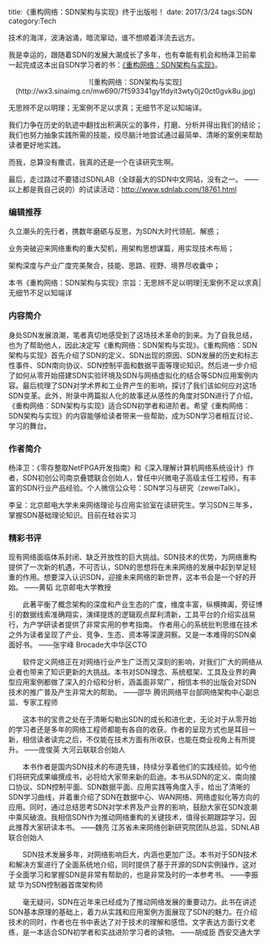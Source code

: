 ﻿title:《重构网络：SDN架构与实现》终于出版啦！
date: 2017/3/24
tags:SDN
category:Tech

技术的海洋，波涛汹涌，暗流窜动，谁不想顺着洋流去远方。

我是幸运的，跟随着SDN的发展大潮成长了多年，也有幸能有机会和杨泽卫前辈一起完成这本出自SDN学习者的书：[《重构网络：SDN架构与实现》](http://item.jd.com/12160066.html)。

<center>![重构网络：SDN架构与实现](http://wx3.sinaimg.cn/mw690/7f593341gy1fdyit3wty0j20ct0gvk8u.jpg)</center>

无思辨不足以明理；无案例不足以求真；无细节不足以知端详。

我们力争在历史的轨迹中翻找出积满灰尘的事件，打磨、分析并得出我们的结论；我们也努力抽象实践所需的技能，绞尽脑汁地尝试通过最简单、清晰的案例来帮助读者更好地实践。

而我，总算没有撒谎，我真的还是一个在读研究生啊。

最后，走过路过不要错过SDNLAB（全球最大的SDN中文网站，没有之一。 ——以上都是我自己说的）的试读活动：http://www.sdnlab.com/18761.html

### 编辑推荐

久立潮头的先行者，携数年磨砺与反思，为SDN大时代领航、解惑；

业务突破迎来网络重构的重大契机，用架构思想谋篇，用实现技术布局；

架构深度与产业广度完美聚合，技能、思路、视野、境界尽收囊中；

本书《重构网络：SDN架构与实现》宗旨：无思辨不足以明理|无案例不足以求真|无细节不足以知端详

### 内容简介

身处SDN发展浪潮，笔者真切地感受到了这场技术革命的到来。为了自我总结，也为了帮助他人，因此决定写《重构网络：SDN架构与实现》。《重构网络：SDN架构与实现》首先介绍了SDN的定义、SDN出现的原因、SDN发展的历史和标志性事件、SDN南向协议、SDN控制平面和数据平面等理论知识。然后进一步介绍了如何从零开始搭建SDN实验环境及SDN与网络虚拟化的结合等SDN应用案例内容。最后梳理了SDN对学术界和工业界产生的影响，探讨了我们该如何应对这场SDN变革。此外，附录中两篇拟人化的故事还从感性的角度对SDN进行了介绍。 《重构网络：SDN架构与实现》适合SDN初学者和进阶者。希望《重构网络：SDN架构与实现》的内容能够给读者带来一些帮助，成为SDN学习者相互讨论、学习的舞台。
　　
### 作者简介

杨泽卫：《零存整取NetFPGA开发指南》和《深入理解计算机网络系统设计》作者，SDN初创公司南京叠锶联合创始人，曾任中兴微电子高级主任工程师，有丰富的SDN行业产品经验。个人微信公众号：SDN学习与研究（zeweiTalk）。

李呈：北京邮电大学未来网络理论与应用实验室在读研究生。学习SDN三年多，掌握SDN基础理论知识。目前在硅谷实习

### 精彩书评

现有网络面临体系封闭、缺乏开放性的巨大挑战。SDN技术的优势，为网络重构提供了一次新的机遇，不可否认，SDN的思想将在未来网络的发展中起到举足轻重的作用。想要深入认识SDN，迎接未来网络的新世界，这本书会是一个好的开始。 ——黄韬 北京邮电大学教授

　　此著平衡了概念架构的深度和产业生态的广度，维度丰富，纵横捭阖，旁征博引的数据线索准确翔实，演绎提炼的逻辑观点犀利清新，工具平台的介绍实战易行，为产学研读者提供了非常实用的参考指南。 作者用心的系统批判思维在技术之外为读者呈现了产业、竞争、生态、资本等深邃洞察。又是一本难得的SDN桌面好书。  ——张宇峰 Brocade大中华区CTO

　　软件定义网络正在对网络行业产生广泛而又深刻的影响，对我们广大的网络从业者也带来了知识更新的大挑战。本书对SDN理念、系统框架、工具及业界的典型应用案例都做了深入的介绍和分析，涵盖面非常广，相信本书的出版会对SDN技术的推广普及产生非常大的帮助。  ——邵华 腾讯网络平台部网络架构中心副总监、专家工程师

　　这本书的宝贵之处在于清晰勾勒出SDN的成长和进化史，无论对于从零开始的学习者还是多年的网络工程师都能有各自的收获。作者的呈现方式也是耳目一新，相信读者读完之后，不仅能在技术方面有所收获，也能在商业视角上有所提升。  ——庞俊英 大河云联联合创始人

　　本书作者是国内SDN技术的布道先锋，持续分享着他们的实践经验。如今他们将研究成果编撰成书，必将给大家带来新的启迪。本书从SDN的定义、南向接口协议、SDN控制平面、SDN数据平面、应用实践等角度入手，给出了清晰的SDN学习曲线，并着重介绍了SDN在数据中心、WAN网络、网络虚拟化等方向的应用。同时，通过总结思考SDN对学术界及产业界的影响，鼓励大家在SDN浪潮中乘风破浪。我相信SDN作为推动网络重构的关键技术，值得长期跟踪学习，因此推荐大家研读本书。  ——魏亮 江苏省未来网络创新研究院团队总监，SDNLAB联合创始人

　　SDN技术发展多年，对网络影响巨大，内涵也更加广泛。本书对于SDN技术和解决方案进行了全面系统地介绍，同时提供了基于开源的SDN实例操作，这对于全面学习和掌握SDN是非常有帮助的，也是非常及时的一本参考书。  ——李振斌 华为SDN控制器首席架构师

　　毫无疑问，SDN在近年来已经成为了推动网络发展的重要动力。此书在讲述SDN基本原理的基础上，着力从实践和应用案例方面展现了SDN的魅力。在介绍技术的同时，作者也在书中表达了对于技术的理解和感悟。文字表达方面行文老练，是一本适合SDN初学者和实战进阶学习者的读物。  ——胡成臣 西安交通大学
　　
